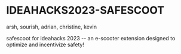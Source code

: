 # IDEAHACKS2023-SAFESCOOT
arsh, sourish, adrian, christine, kevin

safescoot for ideahacks 2023 -- an e-scooter extension designed to optimize and incentivize safety!
